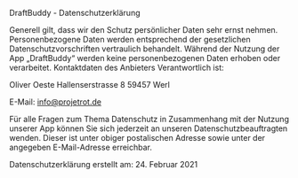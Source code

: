 DraftBuddy - Datenschutzerklärung

Generell gilt, dass wir den Schutz persönlicher Daten sehr ernst nehmen. Personenbezogene Daten werden entsprechend der gesetzlichen Datenschutzvorschriften vertraulich behandelt. Während der Nutzung der App „DraftBuddy“ werden keine personenbezogenen Daten erhoben oder verarbeitet. 
Kontaktdaten des Anbieters
Verantwortlich ist:

Oliver Oeste
Hallenserstrasse 8
59457 Werl

E-Mail: info@projetrot.de

Für alle Fragen zum Thema Datenschutz in Zusammenhang mit der Nutzung unserer App können Sie sich jederzeit an unseren Datenschutzbeauftragten wenden. Dieser ist unter obiger postalischen Adresse sowie unter der angegeben E-Mail-Adresse erreichbar.

Datenschutzerklärung erstellt am: 24. Februar 2021
